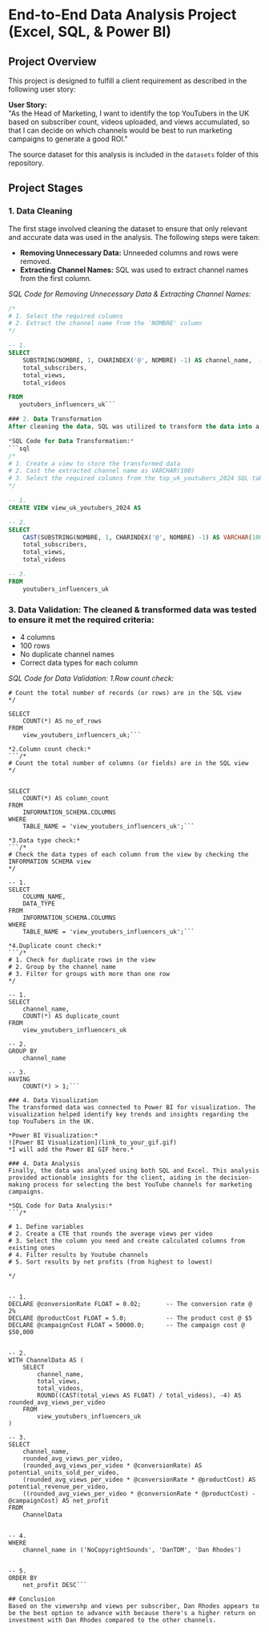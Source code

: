 # End-to-End Data Analysis Project (Excel, SQL, & Power BI)

## Project Overview
This project is designed to fulfill a client requirement as described in the following user story:

**User Story:**  
"As the Head of Marketing, I want to identify the top YouTubers in the UK based on subscriber count, videos uploaded, and views accumulated, so that I can decide on which channels would be best to run marketing campaigns to generate a good ROI."

The source dataset for this analysis is included in the `datasets` folder of this repository.

## Project Stages

### 1. Data Cleaning
The first stage involved cleaning the dataset to ensure that only relevant and accurate data was used in the analysis. The following steps were taken:
- **Removing Unnecessary Data:** Unneeded columns and rows were removed.
- **Extracting Channel Names:** SQL was used to extract channel names from the first column.

*SQL Code for Removing Unnecessary Data & Extracting Channel Names:*  
```sql
/*
# 1. Select the required columns
# 2. Extract the channel name from the 'NOMBRE' column
*/

-- 1.
SELECT
    SUBSTRING(NOMBRE, 1, CHARINDEX('@', NOMBRE) -1) AS channel_name,  -- 2.
    total_subscribers,
    total_views,
    total_videos

FROM
   youtubers_influencers_uk```

### 2. Data Transformation
After cleaning the data, SQL was utilized to transform the data into a format suitable for analysis. A SQL view was created to streamline this process.

*SQL Code for Data Transformation:*  
```sql
/*
# 1. Create a view to store the transformed data
# 2. Cast the extracted channel name as VARCHAR(100)
# 3. Select the required columns from the top_uk_youtubers_2024 SQL table 
*/

-- 1.
CREATE VIEW view_uk_youtubers_2024 AS

-- 2.
SELECT
    CAST(SUBSTRING(NOMBRE, 1, CHARINDEX('@', NOMBRE) -1) AS VARCHAR(100)) AS channel_name, -- 2. 
    total_subscribers,
    total_views,
    total_videos

-- 3.
FROM
    youtubers_influencers_uk
```

### 3. Data Validation: The cleaned & transformed data was tested to ensure it met the required criteria:
  - 4 columns
  - 100 rows
  - No duplicate channel names
  - Correct data types for each column

*SQL Code for Data Validation:*
*1.Row count check:*
```/*
# Count the total number of records (or rows) are in the SQL view
*/

SELECT
    COUNT(*) AS no_of_rows
FROM
    view_youtubers_influencers_uk;```

*2.Column count check:*
```/*
# Count the total number of columns (or fields) are in the SQL view
*/


SELECT
    COUNT(*) AS column_count
FROM
    INFORMATION_SCHEMA.COLUMNS
WHERE
    TABLE_NAME = 'view_youtubers_influencers_uk';```

*3.Data type check:*
```/*
# Check the data types of each column from the view by checking the INFORMATION SCHEMA view
*/

-- 1.
SELECT
    COLUMN_NAME,
    DATA_TYPE
FROM
    INFORMATION_SCHEMA.COLUMNS
WHERE
    TABLE_NAME = 'view_youtubers_influencers_uk';```

*4.Duplicate count check:*
```/*
# 1. Check for duplicate rows in the view
# 2. Group by the channel name
# 3. Filter for groups with more than one row
*/

-- 1.
SELECT
    channel_name,
    COUNT(*) AS duplicate_count
FROM
    view_youtubers_influencers_uk

-- 2.
GROUP BY
    channel_name

-- 3.
HAVING
    COUNT(*) > 1;```

### 4. Data Visualization
The transformed data was connected to Power BI for visualization. The visualization helped identify key trends and insights regarding the top YouTubers in the UK.

*Power BI Visualization:*  
![Power BI Visualization](link_to_your_gif.gif)  
*I will add the Power BI GIF here.*

### 4. Data Analysis
Finally, the data was analyzed using both SQL and Excel. This analysis provided actionable insights for the client, aiding in the decision-making process for selecting the best YouTube channels for marketing campaigns.

*SQL Code for Data Analysis:*  
```/* 

# 1. Define variables 
# 2. Create a CTE that rounds the average views per video 
# 3. Select the column you need and create calculated columns from existing ones 
# 4. Filter results by Youtube channels
# 5. Sort results by net profits (from highest to lowest)

*/


-- 1. 
DECLARE @conversionRate FLOAT = 0.02;		-- The conversion rate @ 2%
DECLARE @productCost FLOAT = 5.0;			-- The product cost @ $5
DECLARE @campaignCost FLOAT = 50000.0;		-- The campaign cost @ $50,000	


-- 2.  
WITH ChannelData AS (
    SELECT 
        channel_name,
        total_views,
        total_videos,
        ROUND((CAST(total_views AS FLOAT) / total_videos), -4) AS rounded_avg_views_per_video
    FROM 
        view_youtubers_influencers_uk
)

-- 3. 
SELECT 
    channel_name,
    rounded_avg_views_per_video,
    (rounded_avg_views_per_video * @conversionRate) AS potential_units_sold_per_video,
    (rounded_avg_views_per_video * @conversionRate * @productCost) AS potential_revenue_per_video,
    ((rounded_avg_views_per_video * @conversionRate * @productCost) - @campaignCost) AS net_profit
FROM 
    ChannelData


-- 4. 
WHERE 
    channel_name in ('NoCopyrightSounds', 'DanTDM', 'Dan Rhodes')    


-- 5.  
ORDER BY
	net_profit DESC```

## Conclusion
Based on the viewershp and views per subscriber, Dan Rhodes appears to be the best option to advance with because there's a higher return on investment with Dan Rhodes compared to the other channels.


